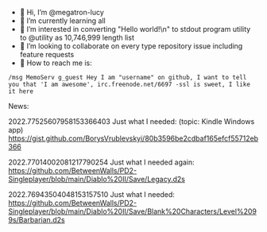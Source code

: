 - 🌱 Hi, I’m @megatron-lucy
- 🌱 I’m currently learning all
- 🌱 I’m interested in converting "Hello world!\n" to stdout program utility to @utility as 10,746,999 length list
- 🌱 I’m looking to collaborate on every type repository issue including feature requests
- 💞️ How to reach me is:

`/msg MemoServ g_guest Hey I am "username" on github, I want to tell you that 'I am awesome', irc.freenode.net/6697 -ssl is sweet, I like it here`

News:

2022.77525607958153366403
Just what I needed: (topic: Kindle Windows app) https://gist.github.com/BorysVrublevskyi/80b3596be2cdbaf165efcf55712eb366

2022.77014002081217790254
Just what I needed again:
https://github.com/BetweenWalls/PD2-Singleplayer/blob/main/Diablo%20II/Save/Legacy.d2s


2022.76943504048153157510
Just what I needed:
https://github.com/BetweenWalls/PD2-Singleplayer/blob/main/Diablo%20II/Save/Blank%20Characters/Level%2099s/Barbarian.d2s
